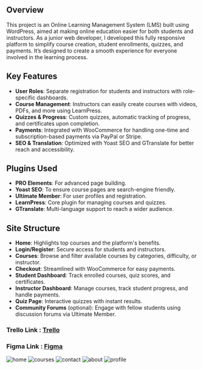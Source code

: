 ## Overview
This project is an Online Learning Management System (LMS) built using WordPress, aimed at making online education easier for both students and instructors. As a junior web developer, I developed this fully responsive platform to simplify course creation, student enrollments, quizzes, and payments. It’s designed to create a smooth experience for everyone involved in the learning process.

## Key Features
- **User Roles**: Separate registration for students and instructors with role-specific dashboards.
- **Course Management**: Instructors can easily create courses with videos, PDFs, and more using LearnPress.
- **Quizzes & Progress**: Custom quizzes, automatic tracking of progress, and certificates upon completion.
- **Payments**: Integrated with WooCommerce for handling one-time and subscription-based payments via PayPal or Stripe.
- **SEO & Translation**: Optimized with Yoast SEO and GTranslate for better reach and accessibility.

## Plugins Used
- **PRO Elements**: For advanced page building.
- **Yoast SEO**: To ensure course pages are search-engine friendly.
- **Ultimate Member**: For user profiles and registration.
- **LearnPress**: Core plugin for managing courses and quizzes.
- **GTranslate**: Multi-language support to reach a wider audience.

## Site Structure
- **Home**: Highlights top courses and the platform's benefits.
- **Login/Register**: Secure access for students and instructors.
- **Courses**: Browse and filter available courses by categories, difficulty, or instructor.
- **Checkout**: Streamlined with WooCommerce for easy payments.
- **Student Dashboard**: Track enrolled courses, quiz scores, and certificates.
- **Instructor Dashboard**: Manage courses, track student progress, and handle payments.
- **Quiz Page**: Interactive quizzes with instant results.
- **Community Forums** (optional): Engage with fellow students using discussion forums via Ultimate Member.

### Trello Link : [Trello](https://trello.com/invite/b/671812a2ef49b1a5d361316d/ATTIf44ab014cb7602c1bf105ad813f6dcc12B4C93DA/wordpress)

### Figma Link : [Figma](https://www.figma.com/design/2zpQtYfuHQxVHasSDl17U2/Untitled?node-id=0-1&t=c9HSD5y6vXhCpxjF-1)


![home](https://github.com/user-attachments/assets/5ff3a557-264f-432e-8e3a-8a2193aa469b)
![courses](https://github.com/user-attachments/assets/b3fd45a7-4409-4962-bac8-d47a10405ea0)
![contact](https://github.com/user-attachments/assets/97bccc0d-da85-40e3-b92d-39848699dd44)
![about](https://github.com/user-attachments/assets/eaf4b985-d59d-45d5-9701-1ae44778c04d)
![profile](https://github.com/user-attachments/assets/12d43822-84ae-4b2e-8738-99921ae78c99)






